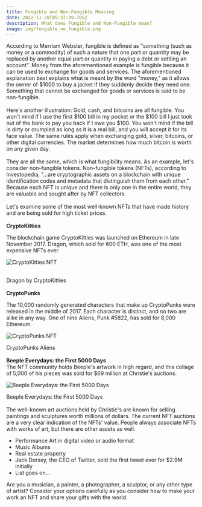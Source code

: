 ```yaml
---
title: Fungible and Non-Fungible Meaning
date: 2022-11-28T05:37:39.705Z
description: What does Fungible and Non-Fungible mean?
image: img/fungible_no_fungible.png
---
```

According to Merriam Webster, fungible is defined as "something (such as money or a commodity) of such a nature that one part or quantity may be replaced by another equal part or quantity in paying a debt or settling an account". Money from the aforementioned example is fungible because it can be used to exchange for goods and services. The aforementioned explanation best explains what is meant by the word "money," as it allows the owner of $1000 to buy a jacket if they suddenly decide they need one. Something that cannot be exchanged for goods or services is said to be non-fungible.\
\
Here's another illustration: Gold, cash, and bitcoins are all fungible. You won't mind if I use the first $100 bill in my pocket or the $100 bill I just took out of the bank to pay you back if I owe you $100. You won't mind if the bill is dirty or crumpled as long as it is a real bill, and you will accept it for its face value. The same rules apply when exchanging gold, silver, bitcoins, or other digital currencies. The market determines how much bitcoin is worth on any given day.\
\
They are all the same, which is what fungibility means. As an example, let's consider non-fungible tokens. Non-fungible tokens (NFTs), according to Investopedia, "...are cryptographic assets on a blockchain with unique identification codes and metadata that distinguish them from each other." Because each NFT is unique and there is only one in the entire world, they are valuable and sought after by NFT collectors.\
\
Let's examine some of the most well-known NFTs that have made history and are being sold for high ticket prices.\
\
**CryptoKitties**

The blockchain game CryptoKitties was launched on Ethereum in late November 2017. Dragon, which sold for 600 ETH, was one of the most expensive NFTs ever.﻿

![CryptoKitties NFT](https://i0.wp.com/info.mintables.club/wp-content/uploads/2022/07/CryptoKitties_Dragon.png?resize=360%2C240&ssl=1 "CryptoKitties NFT")

﻿\
Dragon by CryptoKitties\
\
**CryptoPunks**

The 10,000 randomly generated characters that make up CryptoPunks were released in the middle of 2017. Each character is distinct, and no two are alike in any way. One of nine Aliens, Punk #5822, has sold for 8,000 Ethereum. ﻿

![CryptoPunks NFT](https://i0.wp.com/info.mintables.club/wp-content/uploads/2022/07/CryptoPunks_Aliens.jpg?resize=374%2C372&ssl=1 "CryptoPunks NFT")

﻿CryptoPunks Aliens\
\
**Beeple Everydays: the First 5000 Days**\
The NFT community holds Beeple's artwork in high regard, and this collage of 5,000 of his pieces was sold for $69 million at Christie's auctions.﻿

![Beeple Everydays: the First 5000 Days](https://i0.wp.com/info.mintables.club/wp-content/uploads/2022/07/Beeple_Everydays_the_First_5000_Days.jpg?resize=270%2C270&ssl=1 "Beeple Everydays: the First 5000 Days")

﻿Beeple Everydays: the First 5000 Days\
\
The well-known art auctions held by Christie's are known for selling paintings and sculptures worth millions of dollars. The current NFT auctions are a very clear indication of the NFTs' value. People always associate NFTs with works of art, but there are other assets as well.  

* Performance Art in digital video or audio format
* Music Albums
* Real estate property
* Jack Dorsey, the CEO of Twitter, sold the first tweet ever for $2.9M initially
* List goes on…

Are you a musician, a painter, a photographer, a sculptor, or any other type of artist? Consider your options carefully as you consider how to make your work an NFT and share your gifts with the world.